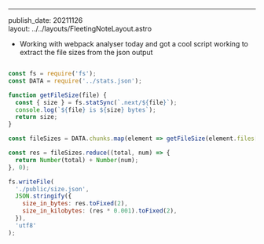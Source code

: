 ---
publish_date: 20211126    
layout: ../../layouts/FleetingNoteLayout.astro

- Working with webpack analyser today and got a cool script working to extract the file sizes from the json output
```js

const fs = require('fs');
const DATA = require('../stats.json');

function getFileSize(file) {
  const { size } = fs.statSync(`.next/${file}`);
  console.log(`${file} is ${size} bytes`);
  return size;
}

const fileSizes = DATA.chunks.map(element => getFileSize(element.files[0]));

const res = fileSizes.reduce((total, num) => {
  return Number(total) + Number(num);
}, 0);

fs.writeFile(
  './public/size.json',
  JSON.stringify({
    size_in_bytes: res.toFixed(2),
    size_in_kilobytes: (res * 0.001).toFixed(2),
  }),
  'utf8'
);

```
